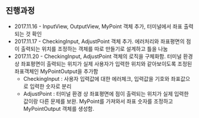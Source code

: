 ## 진행과정

- 2017.11.16 - InputView, OutputView, MyPoint 객체 추가, 터미널에서 좌표 출력되는 것 확인
- 2017.11.17 - CheckingInput, AdjustPoint 객체 추가. 에러처리와 좌표평면의 점이 출력되는 위치를 조정하는 객체를 따로 만들기로 설계하고 틀을 나눔
- 2017.11.20 - CheckingInput, AdjustPoint 객체의 로직을 구체화함. 터미널 환경 상 좌표평면이 출력되는 위치가 실제 사용자가 입력한 위치와 같아보이도록 조정된 좌표객체인 MyPointOutput을 추가함
    - CheckingInput : 사용자 입력값에 대한 에러체크, 입력값을 기호와 좌표값으로 입력한 숫자로 분리
    - AdjustPoint : 터미널 환경 상 좌표평면에 점이 출력되는 위치가 실제 입력한 값이랑 다른 문제를 보완. MyPoint를 가져와서 좌표 숫자를 조정하고 MyPointOutput 객체를 생성함.
